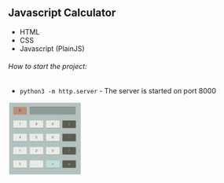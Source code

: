 ## Javascript Calculator

- HTML
- CSS
- Javascript (PlainJS)

###### How to start the project:

- ```python3 -m http.server``` - The server is started on port 8000

<img src="https://raw.githubusercontent.com/DamianFox/freecodecamp/master/javascript-calculator/javascript-calculator.png" width="150">
